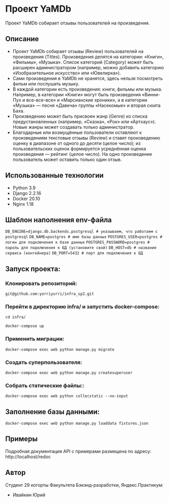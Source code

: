 # Проект YaMDb

Проект YaMDb собирает отзывы пользователей на произведения.

## Описание

* Проект YaMDb собирает отзывы (Review) пользователей на произведения (Titles). Произведения делятся на категории: «Книги», «Фильмы», «Музыка». Список категорий (Category) может быть расширен администратором (например, можно добавить категорию «Изобразительное искусство» или «Ювелирка»).
* Сами произведения в YaMDb не хранятся, здесь нельзя посмотреть фильм или послушать музыку.
* В каждой категории есть произведения: книги, фильмы или музыка. Например, в категории «Книги» могут быть произведения «Винни-Пух и все-все-все» и «Марсианские хроники», а в категории «Музыка» — песня «Давеча» группы «Насекомые» и вторая сюита Баха.
* Произведению может быть присвоен жанр (Genre) из списка предустановленных (например, «Сказка», «Рок» или «Артхаус»). Новые жанры может создавать только администратор.
* Благодарные или возмущённые пользователи оставляют к произведениям текстовые отзывы (Review) и ставят произведению оценку в диапазоне от одного до десяти (целое число); из пользовательских оценок формируется усреднённая оценка произведения — рейтинг (целое число). На одно произведение пользователь может оставить только один отзыв.

## Использованные технологии

* Python 3.9
* Django 2.2.16
* Docker 20.10
* Nginx 1.18

## Шаблон наполнения env-файла

```DB_ENGINE=django.db.backends.postgresql # указываем, что работаем с postgresql```
```DB_NAME=postgres # имя базы данных```
```POSTGRES_USER=postgres # логин для подключения к базе данных```
```POSTGRES_PASSWORD=postgres # пароль для подключения к БД (установите свой)```
```DB_HOST=db # название сервиса (контейнера)```
```DB_PORT=5432 # порт для подключения к БД```

## Запуск проекта:

### Клонировать репозиторий:

```git@github.com:yorriyurri/infra_sp2.git```

### Перейти в директорию infra/ и запустить docker-compose:

```cd infra/```

```docker-compose up```

### Применить миграции:

```docker-compose exec web python manage.py migrate```

### Создать суперпользователя:

```docker-compose exec web python manage.py createsuperuser```

### Cобрать статические файлы::

```docker-compose exec web python collecstatic --no-input```

## Заполнение базы данными:

```docker-compose exec web python manage.py loaddata fixtures.json```

## Примеры

Подробная документация API с примерами размещена по адресу:
http://localhost/redoc

## Автор

Студент 29 когорты Факультета Бэкэнд-разработки, Яндекс.Практикум:

* Ивайкин Юрий
